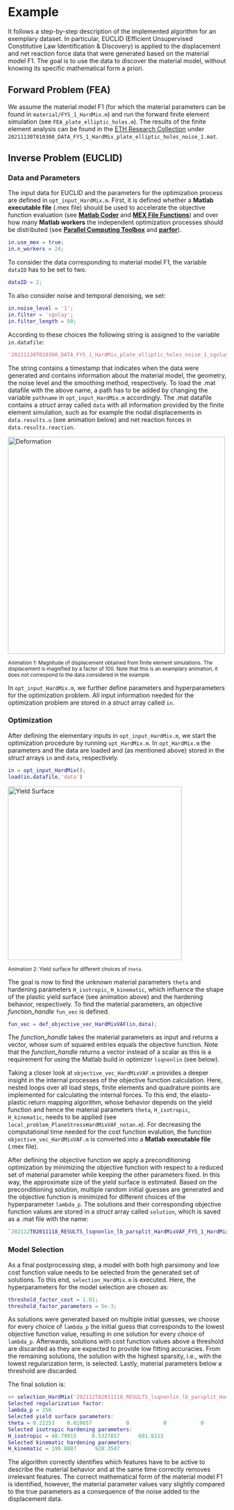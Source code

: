 # Example
It follows a step-by-step description of the implemented algorithm for an exemplary dataset.
In particular, EUCLID (Efficient Unsupervised Constitutive Law Identification & Discovery) is applied to the displacement and net reaction force data
that were generated based on the material model F1.
The goal is to use the data to discover the material model, without knowing its specific mathematical form a priori.

## Forward Problem (FEA)
We assume the material model F1 (for which the material parameters can be found in `material/FYS_1_HardMix.m`) and run the forward finite element simulation (see `FEA_plate_elliptic_holes.m`).
The results of the finite element analysis can be found in the <a href="https://www.research-collection.ethz.ch/handle/20.500.11850/534002" target="_blank">ETH Research Collection</a> under `20211130T010300_DATA_FYS_1_HardMix_plate_elliptic_holes_noise_1.mat`.

## Inverse Problem (EUCLID)

### Data and Parameters
The input data for EUCLID and the parameters for the optimization process are defined in `opt_input_HardMix.m`.
First, it is defined whether a __Matlab executable file__ (.mex file) should be used to accelerate the objective function evaluation (see [__Matlab Coder__](https://mathworks.com/help/coder/) and [__MEX File Functions__](https://mathworks.com/help/matlab/call-mex-file-functions.html))
and over how many __Matlab workers__ the independent optimization processes should be distributed (see [__Parallel Computing Toolbox__](https://mathworks.com/products/parallel-computing.html) and [__parfor__](https://mathworks.com/help/parallel-computing/parfor.html)).
```Matlab
in.use_mex = true;
in.n_workers = 24;
```
To consider the data corresponding to material model F1, the variable `dataID` has to be set to two.
```Matlab
dataID = 2;
```
To also consider noise and temporal denoising, we set:
```Matlab
in.noise_level = '1';
in.filter = 'sgolay';
in.filter_length = 50;
```
According to these choices the following string is assigned to the variable `in.datafile`:
```Matlab
'20211130T010300_DATA_FYS_1_HardMix_plate_elliptic_holes_noise_1_sgolay_50'
```
The string contains a timestamp that indicates when the data were generated and contains information about the material model, the geometry, the noise level and the smoothing method, respectively.
To load the .mat datafile with the above name, a path has to be added by changing the variable `pathname` in `opt_input_HardMix.m` accordingly.
The .mat datafile contains a _struct_ array called `data` with all information provided by the finite element simulation,
such as for example the nodal displacements in `data.results.u` (see animation below) and net reaction forces in `data.results.reaction`.

<img src="/img/deformation_u_F1_noise_1_sgolay_50.gif" alt="Deformation" width="500"/>

<sub>Animation 1: Magnitude of displacement obtained from finite element simulations. The displacement is magnified by a factor of 100. Note that this is an examplary animation, it does not correspond to the data considered in the example.</sub>

In `opt_input_HardMix.m`, we further define parameters and hyperparameters for the optimization problem.
All input information needed for the optimization problem are stored in a _struct_ array called `in`.

### Optimization
After defining the elementary inputs in `opt_input_HardMix.m`, we start the optimization procedure by running `opt_HardMix.m`.
In `opt_HardMix.m` the parameters and the data are loaded and (as mentioned above) stored in the _struct_ arrays `in` and `data`, respectively.
```Matlab
in = opt_input_HardMix();
load(in.datafile,'data')
```

<img src="/img/Fourier_flexibility.gif" alt="Yield Surface" width="400"/>

<sub>Animation 2: Yield surface for different choices of `theta`.</sub>

The goal is now to find the unknown material parameters `theta` and hardening parameters `H_isotropic`, `H_kinematic`, which influence the shape of the plastic yield surface (see animation above) and the hardening behavior, respectively.
To find the material parameters, an objective *function_handle* `fun_vec` is defined. 
```Matlab
fun_vec = def_objective_vec_HardMixVAF(in,data);
```
The *function_handle* takes the material parameters as input and returns a vector, whose sum of squared entries equals the objective function.
Note that the *function_handle* returns a vector instead of a scalar as this is a requirement for using the Matlab build in optimizer `lsqnonlin` (see below). 

Taking a closer look at `objective_vec_HardMixVAF.m` provides a deeper insight in the internal processes of the objective function calculation.
Here, nested loops over all load steps, finite elements and quadrature points are implemented for calculating the internal forces.
To this end, the elasto-plastic return mapping algorithm, whose behavior depends on the yield function and hence the material parameters `theta`, `H_isotropic`, `H_kinematic`, needs to be applied (see `local_problem_PlaneStressHardMixVAF_notan.m`).
For decreasing the computational time needed for the cost function evalution, the function `objective_vec_HardMixVAF.m` is converted into a __Matlab executable file__ (.mex file).

After defining the objective function we apply a preconditioning optimization by minimizing the objective function with respect to a reduced set of material parameter while keeping the other parameters fixed.
In this way, the approximate size of the yield surface is estimated.
Based on the preconditioning solution, multiple random initial guesses are generated and the objective function is minimized for different choices of the hyperparameter `lambda_p`.
The solutions and their corresponding objective function values are stored in a _struct_ array called `solution`, which is saved as a .mat file with the name:
```Matlab
`202112T02011118_RESULTS_lsqnonlin_lb_parsplit_HardMixVAF_FYS_1_HardMix_plate_elliptic_holes_noise_1_sgolay_50`
```

### Model Selection
As a final postprocessing step, a model with both high parsimony and low cost function value needs to be selected from the generated set of solutions.
To this end, `selection_HardMix.m` is executed.
Here, the hyperparameters for the model selection are chosen as:
```Matlab
threshold_factor_cost = 1.01;
threshold_factor_parameters = 5e-3;
```
As solutions were generated based on multiple initial guesses,
we choose for every choice of `lambda_p` the initial guess that corresponds to the lowest objective function value, resulting in one solution for every choice of `lambda_p`.
Afterwards, solutions with cost function values above a threshold are discarded as they are expected to provide low fitting accuracies.
From the remaining solutions, the solution with the highest sparsity, i.e., with the lowest regularization term, is selected.
Lastly, material parameters below a threshold are discarded.

The final solution is: 
```Matlab
>> selection_HardMix('202112T02011118_RESULTS_lsqnonlin_lb_parsplit_HardMixVAF_FYS_1_HardMix_plate_elliptic_holes_noise_1_sgolay_50')
Selected regularization factor:
lambda_p = 256
Selected yield surface parameters:
theta = 0.22253    0.019857           0           0           0           0           0
Selected isotropic hardening parameters:
H_isotropic = 48.79915     0.5327857      601.8113
Selected kinematic hardening parameters:
H_kinematic = 199.8887      928.3547
```
The algorithm correctly identifies which features have to be active to describe the material behavior and at the same time correctly removes irrelevant features.
The correct mathematical form of the material model F1 is identified,
however, the material parameter values vary slightly compared to the true parameters as a consequence of the noise added to the displacement data.

